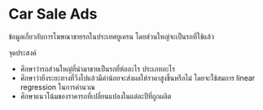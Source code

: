 # Car Sale Ads
ข้อมูลเกี่ยวกับการโฆษณาขายรถในประเทศยูเครน โดยส่วนใหญ่จะเป็นรถที่ใช้แล้ว 

จุดประสงค์
- ศึกษาว่ารถส่วนใหญ่ที่นำมาขายเป็นรถยี่ห้ออะไร ประเภทอะไร
- ศึกษาว่ายิ่งระยะทางที่วิ่งไปแล้วมีค่าน้อยจะส่งผลให้ราคาสูงขึ้นหรือไม่ โดยจะใช้สมการ linear regression ในการคำนวณ
- ศึกษาแนวโน้มของราคารถที่เปลี่ยนแปลงในแต่ละปีที่ถูกผลิต
